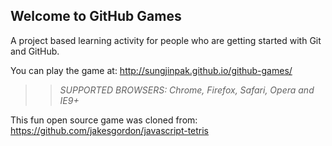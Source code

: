 ## Welcome to GitHub Games

A project based learning activity for people who are getting started with Git and GitHub.

You can play the game at: http://sungjinpak.github.io/github-games/


>> _*SUPPORTED BROWSERS*: Chrome, Firefox, Safari, Opera and IE9+_

This fun open source game was cloned from: https://github.com/jakesgordon/javascript-tetris
